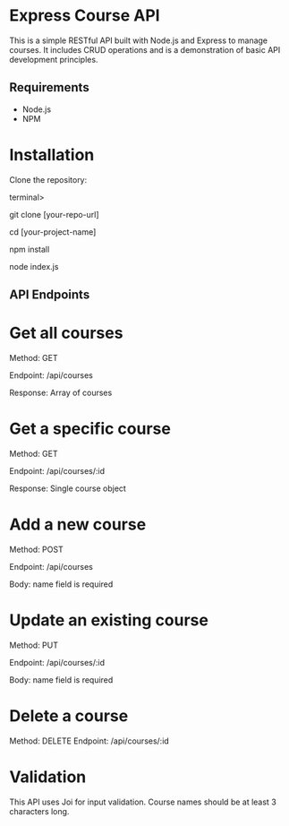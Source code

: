 # Express Course API

This is a simple RESTful API built with Node.js and Express to manage courses. It includes CRUD operations and is a demonstration of basic API development principles.

## Requirements

- Node.js
- NPM

# Installation
Clone the repository:

terminal>

git clone [your-repo-url]

cd [your-project-name]

npm install

node index.js

## API Endpoints

# Get all courses

Method: GET

Endpoint: /api/courses

Response: Array of courses

# Get a specific course

Method: GET

Endpoint: /api/courses/:id

Response: Single course object

# Add a new course

Method: POST

Endpoint: /api/courses

Body: name field is required

# Update an existing course

Method: PUT

Endpoint: /api/courses/:id

Body: name field is required

# Delete a course

Method: DELETE
Endpoint: /api/courses/:id

# Validation
This API uses Joi for input validation. Course names should be at least 3 characters long.
